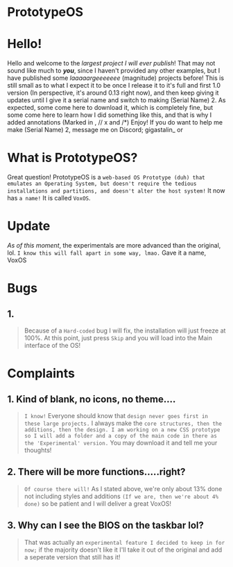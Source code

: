 # PrototypeOS


# Hello!

Hello and welcome to the _largest project I will ever publish_! That may not sound like much to ***you***, since I haven't provided any other examples, but I have published some _laaaaargeeeeeee_ (magnitude) projects before! This is still small as to what I expect it to be once I release it to it's full and first 1.0 version (In perspective, it's around 0.13 right now), and then keep giving it updates until I give it a serial name and switch to making (Serial Name) 2. As expected, some come here to download it, which is completely fine, but some come here to learn how I did something like this, and that is why I added annotations (Marked in <!--x-->, // x and /*) Enjoy! If you do want to help me make (Serial Name) 2, message me on Discord; gigastalin_ or 
# What is PrototypeOS?
Great question! PrototypeOS is a `web-based OS Prototype (duh) that emulates an Operating System, but doesn't require the tedious installations and partitions, and doesn't alter the host system!` It now has `a name!` It is called `VoxOS`.

# Update
_As of this moment_, the experimentals are more advanced than the original, lol. `I know this will fall apart in some way, lmao.`
Gave it a name, VoxOS
# Bugs

## 1.

> Because of a `Hard-coded` bug I will fix, the installation will just freeze at 100%. At this point, just press `Skip` and you will load into the Main interface of the OS!

# Complaints

## 1. Kind of blank, no icons, no theme....

> `I know!` Everyone should know that `design never goes first in these large projects.` I always make the `core structures, then the additions, then the design. I am working on a new CSS prototype so I will add a folder and a copy of the main code in there as the 'Experimental' version.` You may download it and tell me your thoughts!

## 2. There will be more functions.....right?

> `Of course there will!` As I stated above, we're only about 13% done not including styles and additions `(If we are, then we're about 4% done)` so be patient and I will deliver a great VoxOS!

## 3. Why can I see the BIOS on the taskbar lol?

> That was actually an `experimental feature I decided to keep in for now;` if the majority doesn't like it I'll take it out of the original and add a seperate version that still has it!
